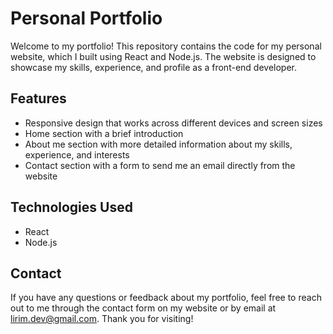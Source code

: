 # Personal Portfolio

Welcome to my portfolio! This repository contains the code for my personal website, which I built using React and Node.js. The website is designed to showcase my skills, experience, and profile as a front-end developer.

## Features

* Responsive design that works across different devices and screen sizes
* Home section with a brief introduction
* About me section with more detailed information about my skills, experience, and interests
* Contact section with a form to send me an email directly from the website

## Technologies Used

* React
* Node.js

## Contact

If you have any questions or feedback about my portfolio, feel free to reach out to me through the contact form on my website or by email at [lirim.dev@gmail.com](mailto:lirim.dev@gmail.com). Thank you for visiting!